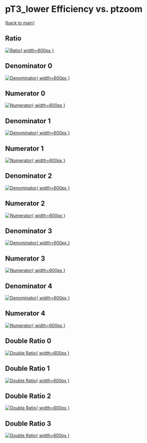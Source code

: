 # pT3_lower Efficiency vs. ptzoom

[[back to main](./)]



## Ratio

[![Ratio](../mtv/var/pT3_lower_base_0_-1_eff_ptzoom.png){ width=600px }](../mtv/var/pT3_lower_base_0_-1_eff_ptzoom.pdf)

## Denominator 0

[![Denominator](../mtv/den/pT3_lower_base_0_-1_eff_ptzoom_den0.png){ width=600px }](../mtv/den/pT3_lower_base_0_-1_eff_ptzoom_den0.pdf)

## Numerator 0

[![Numerator](../mtv/num/pT3_lower_base_0_-1_eff_ptzoom_num0.png){ width=600px }](../mtv/num/pT3_lower_base_0_-1_eff_ptzoom_num0.pdf)

## Denominator 1

[![Denominator](../mtv/den/pT3_lower_base_0_-1_eff_ptzoom_den1.png){ width=600px }](../mtv/den/pT3_lower_base_0_-1_eff_ptzoom_den1.pdf)

## Numerator 1

[![Numerator](../mtv/num/pT3_lower_base_0_-1_eff_ptzoom_num1.png){ width=600px }](../mtv/num/pT3_lower_base_0_-1_eff_ptzoom_num1.pdf)

## Denominator 2

[![Denominator](../mtv/den/pT3_lower_base_0_-1_eff_ptzoom_den2.png){ width=600px }](../mtv/den/pT3_lower_base_0_-1_eff_ptzoom_den2.pdf)

## Numerator 2

[![Numerator](../mtv/num/pT3_lower_base_0_-1_eff_ptzoom_num2.png){ width=600px }](../mtv/num/pT3_lower_base_0_-1_eff_ptzoom_num2.pdf)

## Denominator 3

[![Denominator](../mtv/den/pT3_lower_base_0_-1_eff_ptzoom_den3.png){ width=600px }](../mtv/den/pT3_lower_base_0_-1_eff_ptzoom_den3.pdf)

## Numerator 3

[![Numerator](../mtv/num/pT3_lower_base_0_-1_eff_ptzoom_num3.png){ width=600px }](../mtv/num/pT3_lower_base_0_-1_eff_ptzoom_num3.pdf)

## Denominator 4

[![Denominator](../mtv/den/pT3_lower_base_0_-1_eff_ptzoom_den4.png){ width=600px }](../mtv/den/pT3_lower_base_0_-1_eff_ptzoom_den4.pdf)

## Numerator 4

[![Numerator](../mtv/num/pT3_lower_base_0_-1_eff_ptzoom_num4.png){ width=600px }](../mtv/num/pT3_lower_base_0_-1_eff_ptzoom_num4.pdf)

## Double Ratio 0

[![Double Ratio](../mtv/ratio/pT3_lower_base_0_-1_eff_ptzoom_ratio0.png){ width=600px }](../mtv/ratio/pT3_lower_base_0_-1_eff_ptzoom_ratio0.pdf)

## Double Ratio 1

[![Double Ratio](../mtv/ratio/pT3_lower_base_0_-1_eff_ptzoom_ratio1.png){ width=600px }](../mtv/ratio/pT3_lower_base_0_-1_eff_ptzoom_ratio1.pdf)

## Double Ratio 2

[![Double Ratio](../mtv/ratio/pT3_lower_base_0_-1_eff_ptzoom_ratio2.png){ width=600px }](../mtv/ratio/pT3_lower_base_0_-1_eff_ptzoom_ratio2.pdf)

## Double Ratio 3

[![Double Ratio](../mtv/ratio/pT3_lower_base_0_-1_eff_ptzoom_ratio3.png){ width=600px }](../mtv/ratio/pT3_lower_base_0_-1_eff_ptzoom_ratio3.pdf)

